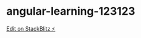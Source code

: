 # angular-learning-123123

[Edit on StackBlitz ⚡️](https://stackblitz.com/edit/angular-learning-123123)